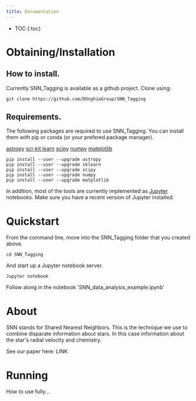 ```yaml
---
title: Documentation
---
```


* TOC
{:toc}


# Obtaining/Installation

## How to install.
Currently SNN_Tagging is available as a github project. Clone using:

```
git clone https://github.com/DOnghiaGroup/SNN_Tagging
```

## Requirements.
The following packages are required to use SNN_Tagging. You can install them with pip or conda (or your prefered package manager).

[astropy](http://www.astropy.org/)
[sci-kit learn](http://scikit-learn.org/stable/)
[scipy](https://www.scipy.org/)
[numpy](http://www.numpy.org/)
[matplotlib](https://matplotlib.org/)

```
pip install --user --upgrade astropy
pip install --user --upgrade sklearn
pip install --user --upgrade scipy
pip install --user --upgrade numpy
pip install --user --upgrade matplotlib
```
In addition, most of the tools are currently implemented as [Jupyter](http://jupyter.org/) notebooks. Make sure you have a recent version of Jupyter installed.

# Quickstart

From the command line, move into the SNN_Tagging folder that you created above.

```
cd SNN_Tagging
```

And start up a Jupyter notebook server.

```
Jupyter notebook
```

Follow along in the notebook 'SNN_data_analysis_example.ipynb'


# About

SNN stands for Shared Nearest Neighbors. This is the technique we use to combine disparate information about stars. In this case information about the star's radial velocity and chemistry.

See our paper here: LINK

# Running

How to use fully...